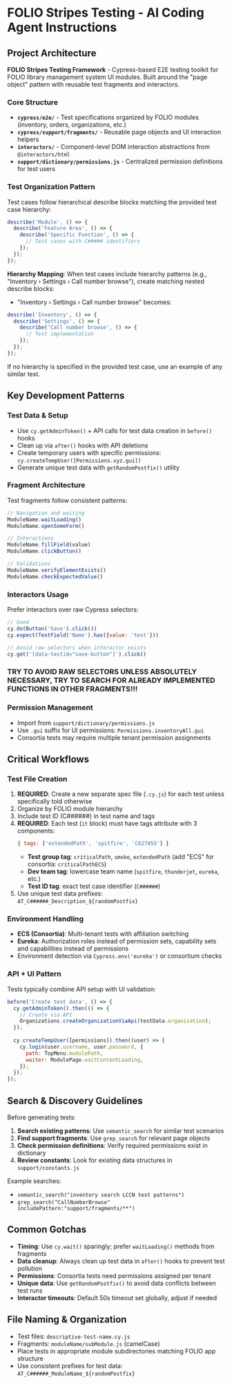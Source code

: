 # FOLIO Stripes Testing - AI Coding Agent Instructions

## Project Architecture

**FOLIO Stripes Testing Framework** - Cypress-based E2E testing toolkit for FOLIO library management system UI modules. Built around the "page object" pattern with reusable test fragments and interactors.

### Core Structure
- **`cypress/e2e/`** - Test specifications organized by FOLIO modules (inventory, orders, organizations, etc.)
- **`cypress/support/fragments/`** - Reusable page objects and UI interaction helpers
- **`interactors/`** - Component-level DOM interaction abstractions from `@interactors/html`
- **`support/dictionary/permissions.js`** - Centralized permission definitions for test users

### Test Organization Pattern
Test cases follow hierarchical describe blocks matching the provided test case hierarchy:
```javascript
describe('Module', () => {
  describe('Feature Area', () => {
    describe('Specific Function', () => {
      // Test cases with C##### identifiers
    });
  });
});
```

**Hierarchy Mapping**: When test cases include hierarchy patterns (e.g., "Inventory › Settings › Call number browse"), create matching nested describe blocks:
- "Inventory › Settings › Call number browse" becomes:
```javascript
describe('Inventory', () => {
  describe('Settings', () => {
    describe('Call number browse', () => {
      // Test implementation
    });
  });
});
```
If no hierarchy is specified in the provided test case, use an example of any similar test.

## Key Development Patterns

### Test Data & Setup
- Use `cy.getAdminToken()` + API calls for test data creation in `before()` hooks
- Clean up via `after()` hooks with API deletions
- Create temporary users with specific permissions: `cy.createTempUser([Permissions.xyz.gui])`
- Generate unique test data with `getRandomPostfix()` utility

### Fragment Architecture
Test fragments follow consistent patterns:
```javascript
// Navigation and waiting
ModuleName.waitLoading()
ModuleName.openSomeForm()

// Interactions  
ModuleName.fillField(value)
ModuleName.clickButton()

// Validations
ModuleName.verifyElementExists()
ModuleName.checkExpectedValue()
```

### Interactors Usage
Prefer interactors over raw Cypress selectors:
```javascript
// Good
cy.do(Button('Save').click())
cy.expect(TextField('Name').has({value: 'test'}))

// Avoid raw selectors when interactor exists
cy.get('[data-testid="save-button"]').click()
```
### TRY TO AVOID RAW SELECTORS UNLESS ABSOLUTELY NECESSARY, TRY TO SEARCH FOR ALREADY IMPLEMENTED FUNCTIONS IN OTHER FRAGMENTS!!!

### Permission Management
- Import from `support/dictionary/permissions.js`
- Use `.gui` suffix for UI permissions: `Permissions.inventoryAll.gui`
- Consortia tests may require multiple tenant permission assignments

## Critical Workflows

### Test File Creation
1. **REQUIRED**: Create a new separate spec file (`.cy.js`) for each test unless specifically told otherwise
2. Organize by FOLIO module hierarchy
3. Include test ID (C######) in test name and tags
4. **REQUIRED**: Each test (`it` block) must have tags attribute with 3 components:
   ```javascript
   { tags: ['extendedPath', 'spitfire', 'C627455'] }
   ```
   - **Test group tag**: `criticalPath`, `smoke`, `extendedPath` (add "ECS" for consortia: `criticalPathECS`)
   - **Dev team tag**: lowercase team name (`spitfire`, `thunderjet`, `eureka`, etc.)
   - **Test ID tag**: exact test case identifier (`C######`)
5. Use unique test data prefixes: `AT_C######_Description_${randomPostfix}`

### Environment Handling
- **ECS (Consortia)**: Multi-tenant tests with affiliation switching
- **Eureka**: Authorization roles instead of permission sets, capability sets and capabilities instead of permissions
- Environment detection via `Cypress.env('eureka')` or consortium checks

### API + UI Pattern
Tests typically combine API setup with UI validation:
```javascript
before('Create test data', () => {
  cy.getAdminToken().then(() => {
    // Create via API
    Organizations.createOrganizationViaApi(testData.organization);
  });
  
  cy.createTempUser([permissions]).then((user) => {
    cy.login(user.username, user.password, {
      path: TopMenu.modulePath,
      waiter: ModulePage.waitContentLoading,
    });
  });
});
```

## Search & Discovery Guidelines

Before generating tests:
1. **Search existing patterns**: Use `semantic_search` for similar test scenarios
2. **Find support fragments**: Use `grep_search` for relevant page objects  
3. **Check permission definitions**: Verify required permissions exist in dictionary
4. **Review constants**: Look for existing data structures in `support/constants.js`

Example searches:
- `semantic_search("inventory search LCCN test patterns")`  
- `grep_search("CallNumberBrowse" includePattern:"support/fragments/**")`

## Common Gotchas

- **Timing**: Use `cy.wait()` sparingly; prefer `waitLoading()` methods from fragments
- **Data cleanup**: Always clean up test data in `after()` hooks to prevent test pollution
- **Permissions**: Consortia tests need permissions assigned per tenant
- **Unique data**: Use `getRandomPostfix()` to avoid data conflicts between test runs
- **Interactor timeouts**: Default 50s timeout set globally, adjust if needed

## File Naming & Organization

- Test files: `descriptive-test-name.cy.js`
- Fragments: `moduleName/subModule.js` (camelCase)
- Place tests in appropriate module subdirectories matching FOLIO app structure
- Use consistent prefixes for test data: `AT_C######_ModuleName_${randomPostfix}`
